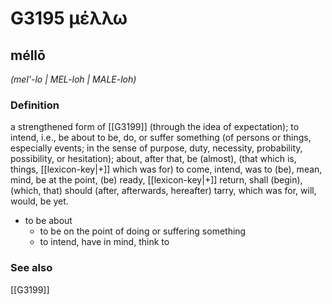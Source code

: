 # G3195 μέλλω

## méllō

_(mel'-lo | MEL-loh | MALE-loh)_

### Definition

a strengthened form of [[G3199]] (through the idea of expectation); to intend, i.e., be about to be, do, or suffer something (of persons or things, especially events; in the sense of purpose, duty, necessity, probability, possibility, or hesitation); about, after that, be (almost), (that which is, things, [[lexicon-key|+]] which was for) to come, intend, was to (be), mean, mind, be at the point, (be) ready, [[lexicon-key|+]] return, shall (begin), (which, that) should (after, afterwards, hereafter) tarry, which was for, will, would, be yet.

- to be about
  - to be on the point of doing or suffering something
  - to intend, have in mind, think to

### See also

[[G3199]]

